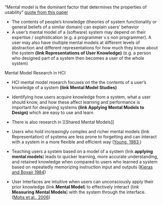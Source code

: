 “Mental model is the dominant factor that determines the properties of usability” [quote from this paper](https://personales.upv.es/thinkmind/dl/conferences/achi/achi_2014/achi_2014_3_40_20183.pdf)

- The contents of people’s knowledge (theories of system functionality or general beliefs of a similar domain) can explain users’ behavior
- A user’s mental model of a (software) system may depend on their expertise / sophistication (e.g. a programmer v.s non programmer). A user may also have multiple mental models at different levels of abstraction and different representations for how much they know about the system **(link Representations of User Knowledge)** (e.g. a person who designed part of a system then becomes a user of the whole system)

Mental Model Research in HCI

- HCI mental model research focuses on the the contents of a user’s knowledge of a system **(link Mental Model Studies)**
- Identifying how users acquire knowledge from a system, what a user should know, and how these affect learning and performance is important for designing systems **(link Applying Mental Models to Design)** which are easy to use and learn
- There is also research in [[Shared Mental Models]]


- Users who hold increasingly complex and richer mental models (link Representation) of systems are less prone to forgetting and can interact with a system in a more flexible and efficient way ([Young, 1983 ](https://www.taylorfrancis.com/chapters/edit/10.4324/9781315802725-4/surrogates-mappings-two-kinds-conceptual-models-interactive-devices-richard-young](https://www.taylorfrancis.com/chapters/edit/10.4324/9781315802725-4/surrogates-mappings-two-kinds-conceptual-models-interactive-devices-richard-young)))
- Teaching users a system based on a model of a system (link **applying mental models**) leads to quicker learning, more accurate understanding, and retained knowledge when compared to users who learned a system based on repeatedly memorizing instruction input and outputs ([Kieras and Bovair 1984](https://deepblue.lib.umich.edu/handle/2027.42/24767)) 
- User Interfaces are intuitive when users can unconsciously apply their prior knowledge (link **Mental Model**) to effectively interact (link **Measuring** **Mental Models**) with the system through the interface. ([Mohs et al., 2006](https://www.researchgate.net/publication/257700846_IUUI_-_Intuitive_use_of_user_interfaces)) 